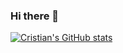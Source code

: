 ### Hi there 👋

[![Cristian's GitHub stats](https://github-readme-stats.vercel.app/api?username=CristianCazares&theme=nightowl)](https://github.com/CristianCazares/github-readme-stats)

<!--
**CristianCazares/CristianCazares** is a ✨ _special_ ✨ repository because its `README.md` (this file) appears on your GitHub profile.

Here are some ideas to get you started:

- 🔭 I’m currently working on ...
- 🌱 I’m currently learning ...
- 👯 I’m looking to collaborate on ...
- 🤔 I’m looking for help with ...
- 💬 Ask me about ...
- 📫 How to reach me: ...
- 😄 Pronouns: ...
- ⚡ Fun fact: ...
-->
